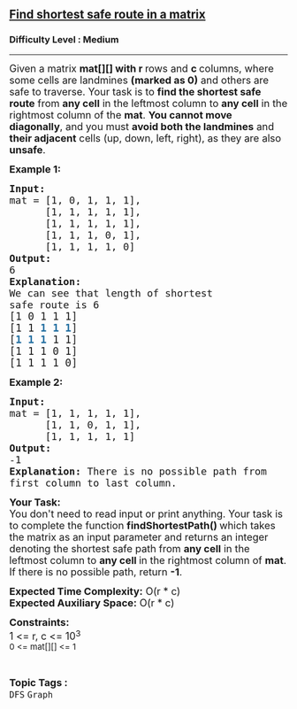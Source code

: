 <h2><a href="https://www.geeksforgeeks.org/problems/find-shortest-safe-route-in-a-matrix/1?page=3&category=Graph&sortBy=submissions">Find shortest safe route in a matrix</a></h2><h3>Difficulty Level : Medium</h3><hr><div class="problems_problem_content__Xm_eO"><p><span style="font-size: 18px;">Given a matrix <strong>mat[][] with r </strong>rows and <strong>c </strong>columns, where some cells are landmines <strong>(marked as 0)</strong> and others are safe to traverse. Your task is to <strong>find the shortest safe route</strong> from <strong>any cell</strong> in the leftmost column to <strong>any cell</strong> in the rightmost column of the <strong>mat</strong>. <strong>You cannot move diagonally</strong>, and you must <strong>avoid both the landmines</strong> and <strong>their adjacent</strong> cells (up, down, left, right), as they are also <strong>unsafe</strong>.</span></p>
<p><strong><span style="font-size: 18px;">Example 1:</span></strong></p>
<pre><strong><span style="font-size: 18px;">Input:</span></strong>
<span style="font-size: 18px;">mat = [1, 0, 1, 1, 1],
      [1, 1, 1, 1, 1],
      [1, 1, 1, 1, 1],
      [1, 1, 1, 0, 1],
      [1, 1, 1, 1, 0]</span>
<strong><span style="font-size: 18px;">Output: <br></span></strong><span style="font-size: 18px;">6</span>
<strong><span style="font-size: 18px;">Explanation: </span></strong>
<span style="font-size: 18px;">We can see that length of shortest</span>
<span style="font-size: 18px;">safe route is 6</span>
<span style="font-size: 14pt;">[1 0 1 1 1]<br>[1 1 <span style="color: #236fa1;"><strong>1</strong> <strong>1</strong> <strong>1</strong></span>]<span style="color: #236fa1;"><br></span>[<span style="color: #236fa1;"><strong>1</strong></span> <span style="color: #236fa1;"><strong>1</strong></span> <span style="color: #236fa1;"><strong>1</strong></span> 1 1]
[1 1 1 0 1] 
[1 1 1 1 0]
</span></pre>
<p><strong><span style="font-size: 18px;">Example 2:</span></strong></p>
<pre><strong><span style="font-size: 18px;">Input:</span></strong><span style="font-size: 18px;">
mat = [1, 1, 1, 1, 1],
      [1, 1, 0, 1, 1],
      [1, 1, 1, 1, 1]</span><strong><span style="font-size: 18px;">
Output: <br></span></strong><span style="font-size: 18px;">-1</span><strong><span style="font-size: 18px;">
Explanation: </span></strong><span style="font-size: 18px;">There is no possible path from
first column to last column.</span></pre>
<p><span style="font-size: 18px;"><strong>Your Task:</strong><br>You don't need to read input or print anything. Your task is to complete the function&nbsp;<strong>findShortestPath()&nbsp;</strong>which takes the matrix as an input parameter and returns an integer denoting the shortest safe path from <strong>any cell</strong> in the leftmost column to <strong>any cell </strong>in the rightmost column of <strong>mat</strong>. If there is no possible path, return <strong>-1</strong>.&nbsp;<br></span></p>
<p><span style="font-size: 18px;"><strong>Expected Time Complexity:</strong> O(r * c)<br><strong>Expected Auxiliary Space:</strong> O(</span><span style="font-size: 18px;">r * c</span><span style="font-size: 18px;">)</span></p>
<p><span style="font-size: 18px;"><strong>Constraints:</strong><br>1 &lt;= r, c &lt;= 10</span><sup><span style="font-size: 15px;">3<br>0 &lt;= mat[][] &lt;= 1</span></sup></p></div><br><p><span style=font-size:18px><strong>Topic Tags : </strong><br><code>DFS</code>&nbsp;<code>Graph</code>&nbsp;